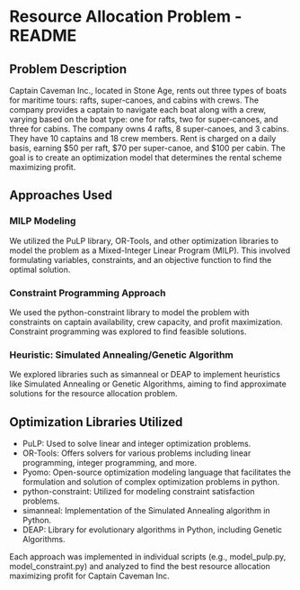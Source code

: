 

# Resource Allocation Problem - README

## Problem Description
Captain Caveman Inc., located in Stone Age, rents out three types of boats for maritime tours: rafts, super-canoes, and cabins with crews. The company provides a captain to navigate each boat along with a crew, varying based on the boat type: one for rafts, two for super-canoes, and three for cabins. The company owns 4 rafts, 8 super-canoes, and 3 cabins. They have 10 captains and 18 crew members. Rent is charged on a daily basis, earning $50 per raft, $70 per super-canoe, and $100 per cabin. The goal is to create an optimization model that determines the rental scheme maximizing profit.

## Approaches Used

### MILP Modeling
We utilized the PuLP library, OR-Tools, and other optimization libraries to model the problem as a Mixed-Integer Linear Program (MILP). This involved formulating variables, constraints, and an objective function to find the optimal solution.

### Constraint Programming Approach
We used the python-constraint library to model the problem with constraints on captain availability, crew capacity, and profit maximization. Constraint programming was explored to find feasible solutions.

### Heuristic: Simulated Annealing/Genetic Algorithm
We explored libraries such as simanneal or DEAP to implement heuristics like Simulated Annealing or Genetic Algorithms, aiming to find approximate solutions for the resource allocation problem.

## Optimization Libraries Utilized
- PuLP: Used to solve linear and integer optimization problems.
- OR-Tools: Offers solvers for various problems including linear programming, integer programming, and more.
- Pyomo: Open-source optimization modeling language that facilitates the formulation and solution of complex optimization problems in python.
- python-constraint: Utilized for modeling constraint satisfaction problems.
- simanneal: Implementation of the Simulated Annealing algorithm in Python.
- DEAP: Library for evolutionary algorithms in Python, including Genetic Algorithms.

Each approach was implemented in individual scripts (e.g., model_pulp.py, model_constraint.py) and analyzed to find the best resource allocation maximizing profit for Captain Caveman Inc.

